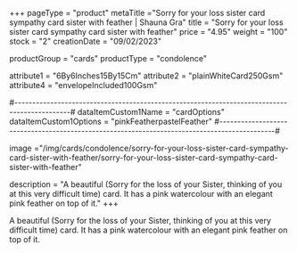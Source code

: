 +++
pageType = "product"
metaTitle ="Sorry for your loss sister card sympathy card sister with feather | Shauna Gra"
title = "Sorry for your loss sister card sympathy card sister with feather"
price = "4.95"
weight = "100"
stock = "2"
creationDate = "09/02/2023"

productGroup = "cards"
productType = "condolence"
 
 
attribute1 = "6By6Inches15By15Cm" 
attribute2 = "plainWhiteCard250Gsm" 
attribute4 = "envelopeIncluded100Gsm"
 
#---------------------------------------------------------------------------------------------#
dataItemCustom1Name = "cardOptions"
dataItemCustom1Options = "pinkFeatherpastelFeather"
#---------------------------------------------------------------------------------------------#
 
image ="/img/cards/condolence/sorry-for-your-loss-sister-card-sympathy-card-sister-with-feather/sorry-for-your-loss-sister-card-sympathy-card-sister-with-feather"
 
description = "A beautiful (Sorry for the loss of your Sister, thinking of you at this very difficult time) card.  It has a pink watercolour with an elegant pink feather on top of it."
+++

A beautiful (Sorry for the loss of your Sister, thinking of you at this very difficult time) card. It has a pink watercolour with an elegant pink feather on top of it.
